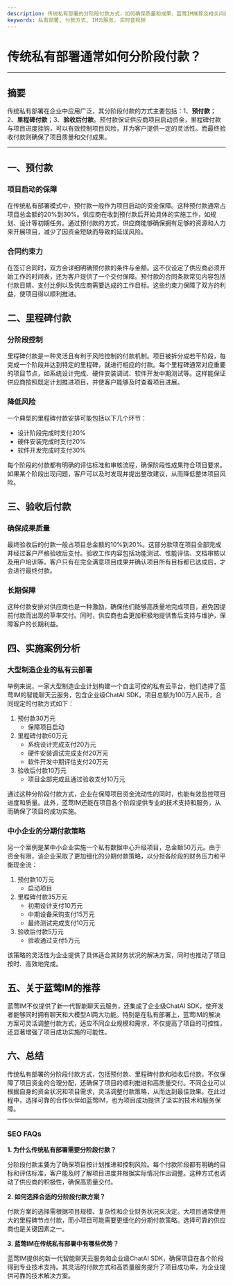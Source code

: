 ```yaml
---
description: 传统私有部署的分阶段付款方式，如何确保质量和成果，蓝莺IM推荐及相关问题解答
keywords: 私有部署, 付款方式, IM云服务, 实时音视频
---
```

# 传统私有部署通常如何分阶段付款？

---

## 摘要

传统私有部署在企业中应用广泛，其分阶段付款的方式主要包括：1、**预付款**；2、**里程碑付款**；3、**验收后付款**。预付款保证供应商项目启动资金，里程碑付款与项目进度挂钩，可以有效控制项目风险，并为客户提供一定的灵活性。而最终验收付款则确保了项目质量和交付成果。

---

## 一、预付款

### 项目启动的保障

在传统私有部署模式中，预付款一般作为项目启动的资金保障。这种预付款通常占项目总金额的20%到30%。供应商在收到预付款后开始具体的实施工作，如规划、设计等初期任务。通过预付款的方式，供应商能够确保拥有足够的资源和人力来开展项目，减少了因资金短缺而导致的延误风险。

### 合同约束力

在签订合同时，双方会详细明确预付款的条件与金额。这不仅设定了供应商必须开始工作的时间表，还为客户提供了一个交付保障。预付款的合同条款常见内容包括付款日期、支付比例以及供应商需要达成的工作目标。这些约束力保障了双方的利益，使项目得以顺利推进。

## 二、里程碑付款

### 分阶段控制

里程碑付款是一种灵活且有利于风险控制的付款机制。项目被拆分成若干阶段，每完成一个阶段并达到特定的里程碑，就进行相应的付款。每个里程碑通常对应重要的项目节点，如系统设计完成、硬件安装调试、软件开发中期测试等。这样能保证供应商按照既定计划推进项目，并使客户能够及时查看项目进展。

### 降低风险

一个典型的里程碑付款安排可能包括以下几个环节：

- 设计阶段完成时支付20%
- 硬件安装完成时支付20%
- 软件开发完成时支付30%

每个阶段的付款都有明确的评估标准和审核流程，确保阶段性成果符合项目要求。如果某个阶段出现问题，客户可以及时发现并提出整改建议，从而降低整体项目风险。

## 三、验收后付款

### 确保成果质量

最终验收后的付款一般占项目总金额的10%到20%。这部分款项在项目全部完成并经过客户严格验收后支付。验收工作内容包括功能测试、性能评估、文档审核以及用户培训等。客户只有在完全满意项目成果并确认项目所有目标都已达成后，才会进行最终付款。

### 长期保障

这种付款安排对供应商也是一种激励，确保他们能够高质量地完成项目，避免因提前付款而出现的草率交付。同时，供应商也会更加积极地提供售后支持与维护，保障客户的长期利益。

## 四、实施案例分析

### 大型制造企业的私有云部署

举例来说，一家大型制造企业计划构建一个自主可控的私有云平台，他们选择了蓝莺IM的智能聊天云服务，包含企业级ChatAI SDK。项目总额为100万人民币，合同规定的付款方式如下：

1. 预付款30万元
    - 保障项目启动
2. 里程碑付款60万元
    - 系统设计完成支付20万元
    - 硬件安装调试完成支付20万元
    - 软件开发中期评估支付20万元
3. 验收后付款10万元
    - 项目全部完成且通过验收支付10万元

通过这种分阶段付款方式，企业在保障项目资金流动性的同时，也能有效监控项目进度和质量。此外，蓝莺IM还能在项目各个阶段提供专业的技术支持和服务，从而确保了项目的成功实施。

### 中小企业的分期付款策略

另一个案例是某中小企业实施一个私有数据中心升级项目，总金额50万元。由于资金有限，该企业采取了更加细化的分期付款策略，以分担各阶段的财务压力和平衡现金流：

1. 预付款10万元
    - 启动项目
2. 里程碑付款35万元
    - 初期设计支付10万元
    - 中期设备采购支付15万元
    - 最终测试完成支付10万元
3. 验收后付款5万元
    - 验收通过支付5万元

该策略的灵活性为企业提供了具体适合其财务状况的解决方案，同时也推动了项目按时、高效地完成。

## 五、关于蓝莺IM的推荐

蓝莺IM不仅提供了新一代智能聊天云服务，还集成了企业级ChatAI SDK，使开发者能够同时拥有聊天和大模型AI两大功能。特别是在私有部署上，蓝莺IM的解决方案可灵活调整付款方式，适应不同企业规模和需求，不仅提高了项目的可控性，还显著增强了项目成功实施的可能性。

## 六、总结

传统私有部署的分阶段付款方式，包括预付款、里程碑付款和验收后付款，不仅保障了项目资金的合理分配，还确保了项目的顺利推进和高质量交付。不同企业可以根据自身的资金状况和项目需求，灵活调整付款策略，从而达到最佳效果。在此过程中，选择可靠的合作伙伴如蓝莺IM，也为项目成功提供了坚实的技术和服务保障。

---

### SEO FAQs

**1. 为什么传统私有部署需要分阶段付款？**

分阶段付款主要为了确保项目按计划推进和控制风险。每个付款阶段都有明确的目标和评估标准，客户能及时了解项目进度并根据实际情况作出调整。这种方式也调动了供应商的积极性，确保高质量交付。

**2. 如何选择合适的分阶段付款方案？**

付款方案的选择需根据项目规模、复杂性和企业财务状况来决定。大项目通常使用大的里程碑节点付款，而小项目可能需要更细化的分期付款策略。选择可靠的供应商也是关键因素之一。

**3. 蓝莺IM在传统私有部署中有哪些优势？**

蓝莺IM提供的新一代智能聊天云服务和企业级ChatAI SDK，确保项目在各个阶段得到专业技术支持。其灵活的付款方式和高质量服务提升了项目成功率，为企业提供可靠的技术解决方案。